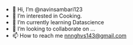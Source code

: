 - 👋 Hi, I’m @navinsambari123
- 👀 I’m interested in Cooking.
- 🌱 I’m currently learning Datascience
- 💞️ I’m looking to collaborate on ...
- 📫 How to reach me nnnghvs143@gmail.com

<!---
navinsambari123/navinsambari123 is a ✨ special ✨ repository because its `README.md` (this file) appears on your GitHub profile.
You can click the Preview link to take a look at your changes.
--->
